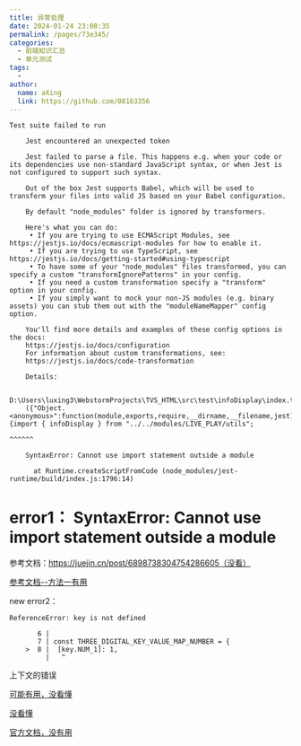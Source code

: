 ```yaml
---
title: 异常处理
date: 2024-01-24 23:08:35
permalink: /pages/73e345/
categories:
  - 前端知识汇总
  - 单元测试
tags:
  - 
author: 
  name: aXing
  link: https://github.com/08163356
---
```





```
Test suite failed to run

    Jest encountered an unexpected token

    Jest failed to parse a file. This happens e.g. when your code or its dependencies use non-standard JavaScript syntax, or when Jest is not configured to support such syntax.

    Out of the box Jest supports Babel, which will be used to transform your files into valid JS based on your Babel configuration.

    By default "node_modules" folder is ignored by transformers.

    Here's what you can do:
     • If you are trying to use ECMAScript Modules, see https://jestjs.io/docs/ecmascript-modules for how to enable it.
     • If you are trying to use TypeScript, see https://jestjs.io/docs/getting-started#using-typescript
     • To have some of your "node_modules" files transformed, you can specify a custom "transformIgnorePatterns" in your config.
     • If you need a custom transformation specify a "transform" option in your config.
     • If you simply want to mock your non-JS modules (e.g. binary assets) you can stub them out with the "moduleNameMapper" config option.

    You'll find more details and examples of these config options in the docs:
    https://jestjs.io/docs/configuration
    For information about custom transformations, see:
    https://jestjs.io/docs/code-transformation

    Details:

    D:\Users\luxing3\WebstormProjects\TVS_HTML\src\test\infoDisplay\index.test.js:1
    ({"Object.<anonymous>":function(module,exports,require,__dirname,__filename,jest){import { infoDisplay } from "../../modules/LIVE_PLAY/utils";
                                                                                      ^^^^^^

    SyntaxError: Cannot use import statement outside a module

      at Runtime.createScriptFromCode (node_modules/jest-runtime/build/index.js:1796:14)
```

# error1： SyntaxError: Cannot use import statement outside a module

参考文档：https://juejin.cn/post/6898738304754286605（没看）

[参考文档--方法一有用](https://blog.csdn.net/peade/article/details/117568282)

new error2： 

```
ReferenceError: key is not defined

       6 |
       7 | const THREE_DIGITAL_KEY_VALUE_MAP_NUMBER = {
    >  8 | 	[key.NUM_1]: 1,
         | 	 ^
```

上下文的错误

[可能有用，没看懂](http://claude-ray.com/2018/10/30/jest-server-context/)

[没看懂](https://m.w3cschool.cn/jest_cn/jest_setting.html)

[官方文档，没有用](https://deltice.github.io/jest/docs/zh-Hans/api.html#content)